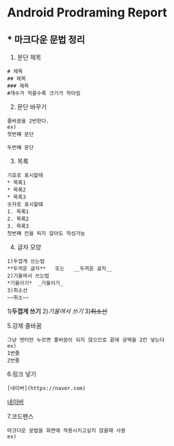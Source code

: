 # Android Prodraming Report

## * 마크다운 문법 정리

1. 문단 제목
```
# 제목
## 제목
### 제목 
#개수가 적을수록 크기가 작아짐
```
2. 문단 바꾸기
``` 
줄바꿈을 2번한다.
ex)
첫번쨰 문단

두번째 문단
```
3. 목록
``` 
기호로 표시할때
* 목록1
* 목록2
* 목록3
숫자로 표시할떄
1. 목록1
2. 목록2
3. 목록3
첫번째 칸을 띄지 않아도 작성가능
```
4. 글자 모양
``` 
1)두껍게 쓰는법
**두꺼운 글자**   또는   __두꺼운 글자__
2)기울여서 쓰는법
*기울이기*  _기울이기_ 
3)취소선
~~취소~~
```
1)**두껍게 쓰기**  2)*기울여서 쓰기*  3)~~취소선~~  


5.강제 줄바꿈
```
그냥 엔터만 누르면 줄바꿈이 되지 않으므로 끝에 공백을 2칸 넣는다
ex)
1번줄  
2번줄
```
6.링크 넣기
```
[네이버](https://naver.com)
```
[네이버](https://naver.com)

7.코드펜스
```
마크다운 문법을 화면에 적용시키고싶지 않을때 사용
ex)
```

